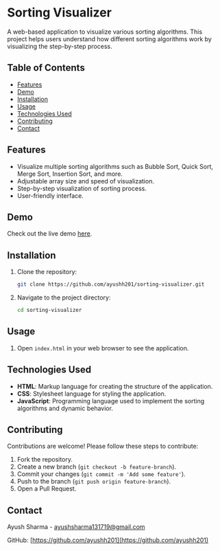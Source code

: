 # Sorting Visualizer

A web-based application to visualize various sorting algorithms. This project helps users understand how different sorting algorithms work by visualizing the step-by-step process.

## Table of Contents

- [Features](#features)
- [Demo](#demo)
- [Installation](#installation)
- [Usage](#usage)
- [Technologies Used](#technologies-used)
- [Contributing](#contributing)
- [Contact](#contact)

## Features

- Visualize multiple sorting algorithms such as Bubble Sort, Quick Sort, Merge Sort, Insertion Sort, and more.
- Adjustable array size and speed of visualization.
- Step-by-step visualization of sorting process.
- User-friendly interface.

## Demo

Check out the live demo [here](https://sorting-visualizer-mu-red.vercel.app/).

## Installation

1. Clone the repository:
   ```sh
   git clone https://github.com/ayushh201/sorting-visualizer.git
   ```
2. Navigate to the project directory:
   ```sh
   cd sorting-visualizer
   ```

## Usage

1. Open `index.html` in your web browser to see the application.

## Technologies Used

- **HTML**: Markup language for creating the structure of the application.
- **CSS**: Stylesheet language for styling the application.
- **JavaScript**: Programming language used to implement the sorting algorithms and dynamic behavior.

## Contributing

Contributions are welcome! Please follow these steps to contribute:

1. Fork the repository.
2. Create a new branch (`git checkout -b feature-branch`).
3. Commit your changes (`git commit -m 'Add some feature'`).
4. Push to the branch (`git push origin feature-branch`).
5. Open a Pull Request.

## Contact

Ayush Sharma - [ayushsharma131719@gmail.com](mailto:ayushsharma131719@gmail.com)

GitHub: [https://github.com/ayushh201](https://github.com/ayushh201)
